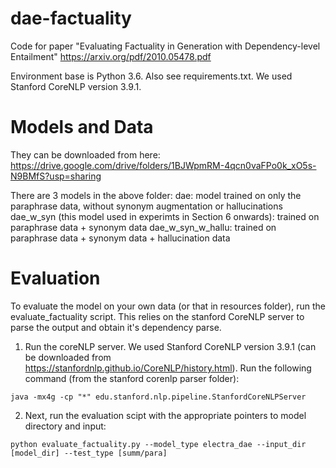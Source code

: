 # dae-factuality
Code for paper "Evaluating Factuality in Generation with Dependency-level Entailment" https://arxiv.org/pdf/2010.05478.pdf

Environment base is Python 3.6. Also see requirements.txt. We used Stanford CoreNLP version 3.9.1.

# Models and Data
They can be downloaded from here: https://drive.google.com/drive/folders/1BJWpmRM-4qcn0vaFPo0k_xO5s-N9BMfS?usp=sharing

There are 3 models in the above folder:
dae: model trained on only the paraphrase data, without synonym augmentation or hallucinations
dae_w_syn (this model used in experimts in Section 6 onwards): trained on paraphrase data + synonym data
dae_w_syn_w_hallu: trained on paraphrase data + synonym data + hallucination data

# Evaluation
To evaluate the model on your own data (or that in resources folder), run the evaluate_factuality script. This relies on the stanford CoreNLP server to parse the output and obtain it's dependency parse. 

1) Run the coreNLP server. We used Stanford CoreNLP version 3.9.1 (can be downloaded from https://stanfordnlp.github.io/CoreNLP/history.html). Run the following command (from the stanford corenlp parser folder): 
```
java -mx4g -cp "*" edu.stanford.nlp.pipeline.StanfordCoreNLPServer
```
2) Next, run the evaluation scipt with the appropriate pointers to model directory and input: 
```
python evaluate_factuality.py --model_type electra_dae --input_dir [model_dir] --test_type [summ/para]
```
